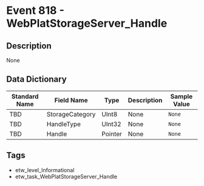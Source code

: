 # Event 818 - WebPlatStorageServer_Handle

## Description
None

## Data Dictionary
|Standard Name|Field Name|Type|Description|Sample Value|
|---|---|---|---|---|
|TBD|StorageCategory|UInt8|None|`None`|
|TBD|HandleType|UInt32|None|`None`|
|TBD|Handle|Pointer|None|`None`|

## Tags
* etw_level_Informational
* etw_task_WebPlatStorageServer_Handle
